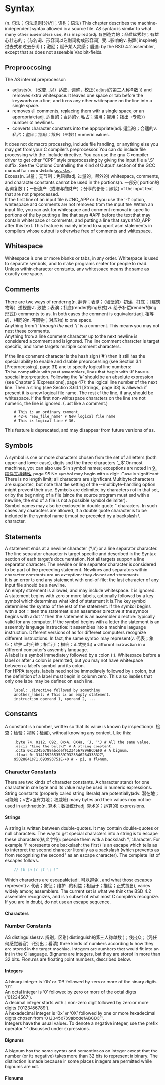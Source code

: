
# Syntax

(n. 句法；句法规则\[分析\]；语构；语法)
This chapter describes the machine-independent syntax allowed in a source file. AS syntax is
similar to what many other assemblers use; it is inspired(adj. 有创造力的；品质优秀的；有雄心壮志的；（与名词、形容词以及副词构成形容词）受…影响的v. 鼓舞( inspire的过去式和过去分词 )；激励；赋予某人灵感；启迪) by the BSD 4.2 assembler, except
that as does not assemble Vax bit-fields.

## Preprocessing

The AS internal preprocessor:

- adjusts(v. （改变…以）适应，调整，校正( adjust的第三人称单数 )) and removes extra whitespace. It leaves one space or tab before the keywords on a line, and turns any other whitespace on the line into a single space.
- removes all comments, replacing them with a single space, or an appropriate(adj. 适当的；合适的v. 私占；盗用；挪用；拨出（专款）) number of newlines.
- converts character constants into the appropriate(adj. 适当的；合适的v. 私占；盗用；挪用；拨出（专款）) numeric values.

It does not do macro processing, include file handling, or anything else you may get from your C compiler’s preprocessor. You can do include file processing with the .include directive. You can use the gnu C compiler driver to get other “CPP” style preprocessing by giving the input file a ‘.S’ suffix.
See the ’Options Controlling the Kind of Output’ section of the GCC manual for more details [gcc doc](https://gcc.gnu.org/onlinedocs/gcc/Overall-Options.html#Overall-Options).  
Excess(n. 过量；无节制；免赔额adj. 过量的，额外的) whitespace, comments, and character constants cannot be used in the portions(n. 一部分( portion的名词复数 )；一份遗产（或赠与的财产）；分享的部份；嫁妆) of the input text that are not preprocessed.  
If the first line of an input file is #NO_APP or if you use the ‘-f’ option, whitespace
and comments are not removed from the input file. Within an input file, you can ask for
whitespace and comment removal in specific portions of the by putting a line that says
#APP before the text that may contain whitespace or comments, and putting a line that
says #NO_APP after this text. This feature is mainly intend to support asm statements in
compilers whose output is otherwise free of comments and whitespace.


## Whitespace

Whitespace is one or more blanks or tabs, in any order. Whitespace is used to separate
symbols, and to make programs neater for people to read. Unless within character constants, any whitespace means the same as exactly one space.


## Comments

There are two ways of rendering(n. 翻译；表演；（墙壁的）初涂，打底；（建筑物等）透视图vt. 致使；表演；打底(render的ing形式)vi. 给予补偿(render的ing形式)) comments to as. In both cases the comment is equivalent(adj. 相等的，相同的n. 等同物；对应物) to one space.  
Anything from ‘/*’ through the next ‘*/’ is a comment. This means you may not nest these comments.  
Anything from a line comment character up to the next newline is considered a comment and is ignored.
The line comment character is target specific, and some targets multiple comment characters.  

If the line comment character is the hash sign (‘#’) then it still has the special ability to
enable and disable preprocessing (see Section 3.1 [Preprocessing], page 31) and to specify logical line numbers:   
To be compatible with past assemblers, lines that begin with ‘#’ have a special interpretation. Following the ‘#’ should be an absolute expression (see Chapter 6 [Expressions], page 47): the logical line number of the next line. Then a string (see Section 3.6.1.1 [Strings], page 33) is allowed: if present it is a new logical file name. The rest of the line, if any, should be whitespace. If the first non-whitespace characters on the line are not numeric, the line is ignored.
(Just like a comment.)
```assembly
    # This is an ordinary comment.
    # 42-6 "new_file_name" # New logical file name
    # This is logical line # 36.
```
This feature is deprecated, and may disappear from future versions of as.


## Symbols

A symbol is one or more characters chosen from the set of all letters (both upper and lower
case), digits and the three characters ‘_.$’.On most machines, you can also use $ in symbol
names; exceptions are noted in [9_硬件支持特性](./9_%E7%A1%AC%E4%BB%B6%E6%94%AF%E6%8C%81%E7%89%B9%E6%80%A7.md), page 95.No symbol may
begin with a digit. Case is significant. There is no length limit; all characters are significant.Multibyte characters are supported, but note that the setting of the --multibyte-handling option might prevent their use. Symbols are delimited by characters not in that set, or by
the beginning of a file (since the source program must end with a newline, the end of a file is not a possible symbol delimiter).  
Symbol names may also be enclosed in double quote " characters. In such cases any characters are allowed,  If a double quote character is to be
included in the symbol name it must be preceded by a backslash \ character.


## Statements

A statement ends at a newline character (‘\n’) or a line separator character. The line
separator character is target specific and described in the Syntax section of each target’s
documentation. Not all targets support a line separator character. The newline or line
separator character is considered to be part of the preceding statement. Newlines and
separators within character constants are an exception: they do not end statements.  
It is an error to end any statement with end-of-file: the last character of any input file should be a newline.  
An empty statement is allowed, and may include whitespace. It is ignored.  
A statement begins with zero or more labels, optionally followed by a key symbol which
determines what kind of statement it is.The key symbol determines the syntax of the rest
of the statement. If the symbol begins with a dot ‘.’ then the statement is an assembler
directive:If the symbol begins with a dot ‘.’ then the statement is an assembler
directive: typically valid for any computer. If the symbol begins with a letter the statement
is an assembly language instruction: it assembles into a machine language instruction.
Different versions of as for different computers recognize different instructions. In fact,
the same symbol may represent(v. 代表；象征；维护…的利益；相当于；描绘；正式提出) a different instruction in a different computer’s assembly
language.  
A label is a symbol immediately followed by a colon (:). Whitespace before a label or
after a colon is permitted, but you may not have whitespace between a label’s symbol and
its colon.  
For HPPA targets, labels need not be immediately followed by a colon, but the definition
of a label must begin in column zero. This also implies that only one label may be defined
on each line.  
```assembly
    label: .directive followed by something
    another_label: # This is an empty statement.
    instruction operand_1, operand_2, ...
```


## Constants

A constant is a number, written so that its value is known by inspection(n. 检查；检验；视察；检阅), without knowing
any context. Like this:
```
    .byte 74, 0112, 092, 0x4A, 0X4a, ’J, ’\J # All the same value.
    .ascii "Ring the bell\7" # A string constant.
    .octa 0x123456789abcdef0123456789ABCDEF0 # A bignum.
    .float 0f-314159265358979323846264338327\
    95028841971.693993751E-40 # - pi, a flonum.
```

### Character Constants

There are two kinds of character constants. A character stands for one character in one
byte and its value may be used in numeric expressions. String constants (properly called
string literals) are potentially(adv. 潜在地；可能地；<古>强有力地；权威地) many bytes and their values may not be used in arithmetic(n. 算术；数据统计adj. 算术的；运算的)
expressions.

#### Strings

A string is written between double-quotes. It may contain double-quotes or null characters.
The way to get special characters into a string is to escape these characters(转义字符): precede them
with a backslash ‘\’ character. For example ‘\\’ represents one backslash: the first \ is
an escape which tells as to interpret the second character literally as a backslash (which
prevents as from recognizing the second \ as an escape character). The complete list of
escapes follows.  
```C
    // \b \n \r \t \\ \" 
```
Which characters are escapable(adj. 可以避免), and what those escapes represent(v. 代表；象征；维护…的利益；相当于；描绘；正式提出), varies widely among
assemblers. The current set is what we think the BSD 4.2 assembler recognizes, and is
a subset of what most C compilers recognize. If you are in doubt, do not use an escape
sequence.

#### Characters

### Number Constants

AS distinguishes(v. 辨别，区别( distinguish的第三人称单数 )；使出众；（凭任何感觉器官）识别出；看清) three kinds of numbers according to how they are stored in the target
machine. Integers are numbers that would fit into an int in the C language. Bignums are
integers, but they are stored in more than 32 bits. Flonums are floating point numbers,
described below.

#### Integers

A binary integer is ‘0b’ or ‘0B’ followed by zero or more of the binary digits ‘01’.  
An octal integer is ‘0’ followed by zero or more of the octal digits (‘01234567’).  
A decimal integer starts with a non-zero digit followed by zero or more digits (‘0123456789’).  
A hexadecimal integer is ‘0x’ or ‘0X’ followed by one or more hexadecimal digits chosen from ‘0123456789abcdefABCDEF’.  
Integers have the usual values. To denote a negative integer, use the prefix operator ‘-’ discussed under expressions.

#### Bignums

A bignum has the same syntax and semantics as an integer except that the number (or its
negative) takes more than 32 bits to represent in binary. The distinction is made because
in some places integers are permitted while bignums are not.

#### Flonums

